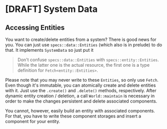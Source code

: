 # [DRAFT] System Data

## Accessing Entities

You want to create/delete entities from a system? There is
good news for you. You can just use `specs::data::Entities`
(which also is in prelude) to do that. It implements
`SystemData` so just put it 

> Don't confuse `specs::data::Entities` with `specs::entity::Entities`.
  While the latter one is the actual resource, the first one is a type
  definition for `Fetch<entity::Entities>`.

Please note that you may never write to these `Entities`, so only
use `Fetch`. Even though it's immutable, you can atomically create
and delete entities with it. Just use the `.create()` and `.delete()`
methods, respectively. After dynamic entity creation / deletion,
a call `World::maintain` is necessary in order to make the changes
persistent and delete associated components.

You cannot, however, easily build an entity
with associated components. For that, you have to write these component
storages and insert a component for your entity.



